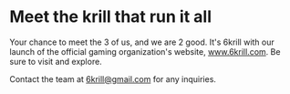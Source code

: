 # Meet the krill that run it all

Your chance to meet the 3 of us, and we are 2 good. It's 6krill with our launch of the official gaming organization's website, www.6krill.com. Be sure to visit and explore.

Contact the team at 6krill@gmail.com for any inquiries.
